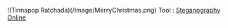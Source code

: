 !(Tinnapop Ratchada)(/Image/MerryChristmas.png)
Tool : [Steganography Online](https://stylesuxx.github.io/steganography/)

